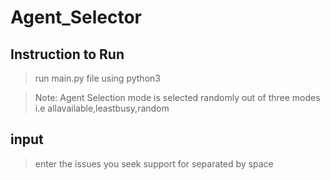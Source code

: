 # Agent_Selector

## Instruction to Run

> run main.py file using python3

> Note: Agent Selection mode is selected randomly out of three modes i.e allavailable,leastbusy,random

## input

> enter the issues you seek support for separated by space
